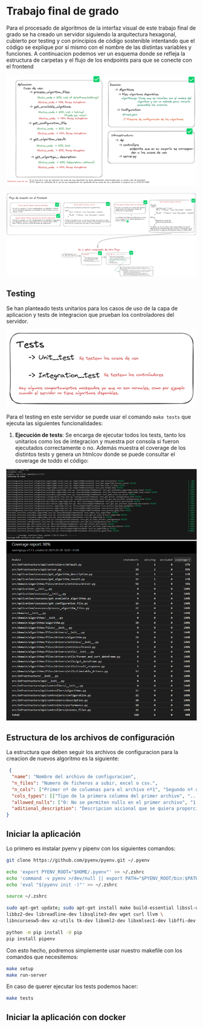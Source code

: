 # **Trabajo final de grado**

Para el procesado de algoritmos de la interfaz visual de este trabajo final de grado se ha creado un servidor siguiendo la arquitectura hexagonal, cubierto por testing y con principios de código sostenible intentando que el código se explique por sí mismo con el nombre de las distintas variables y funciones. A continuacion podemos ver un esquema donde se refleja la estructura de carpetas y el flujo de los endpoints para que se conecte con el frontend

![Planteamieto de la arquitectura hexagonal en el backend](./docs/images/backend_hex.png)

![Flujo de los endpoints](./docs/images/flujo_front.png)

## **Testing**
Se han planteado tests unitarios para los casos de uso de la capa de aplicacion y tests de integracion que prueban los controladores del servidor.

![Flujo de endpoints para la conexcion con el frontend](./docs/images/test.png)

Para el testing en este servidor se puede usar el comando `make tests` que ejecuta las siguientes funcionalidades:

1. **Ejecución de tests**: Se encarga de ejecutar todos los tests, tanto los unitarios como los de integracion y muestra por consola si fueron ejecutados correctamente o no. Además muestra el coverage de los distintos tests y genera un htmlcov donde se puede consultar el coverage de toddo el código:

![make tests](./docs/images/make_tests.png)
![htmlcov index](./docs/images/htmlcov.png)
## **Estructura de los archivos de configuración**

La estructura que deben seguir los archivos de configuracion para la creacion de nuevos algoritmo es la siguiente:

```json
 { 
  "name": "Nombre del archivo de configuracion",
  "n_files": "Numero de ficheros a subir, excel o csv.",
  "n_cols": ["Primer nº de columnas para el archivo nº1", "Segundo nº de columna para el archivo nº2"],  
  "cols_types": [["Tipo de la primera columna del primer archivo", "..."], ["Tipo de la primera columna del segundo archivo", "..."]],
  "allowed_nulls": ["0: No se permiten nulls en el primer archivo", "1: Se permiten nulls en el segundo archivo"],
  "aditional_description": "Descripcion aicional que se quiera proporcionar en formato texto"
} 
```

## **Iniciar la aplicación**

Lo primero es instalar pyenv y pipenv con los siguientes comandos:

```bash
git clone https://github.com/pyenv/pyenv.git ~/.pyenv
```
```bash
echo 'export PYENV_ROOT="$HOME/.pyenv"' >> ~/.zshrc
echo 'command -v pyenv >/dev/null || export PATH="$PYENV_ROOT/bin:$PATH"' >> ~/.zshrc
echo 'eval "$(pyenv init -)"' >> ~/.zshrc
```
```bash
source ~/.zshrc
```
```bash
sudo apt-get update; sudo apt-get install make build-essential libssl-dev zlib1g-dev \
libbz2-dev libreadline-dev libsqlite3-dev wget curl llvm \
libncursesw5-dev xz-utils tk-dev libxml2-dev libxmlsec1-dev libffi-dev liblzma-dev
```
```bash
python -m pip install -U pip
pip install pipenv
```

Con esto hecho, podremos simplemente usar nuestro makefile con los comandos que necesitemos:

```bash
make setup
make run-server
```

En caso de querer ejecutar los tests podemos hacer:

```bash
make tests
```
## **Iniciar la aplicación con docker**